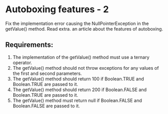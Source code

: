 # Autoboxing features - 2

Fix the implementation error causing the NullPointerException in the getValue() method.
Read extra. an article about the features of autoboxing.


## Requirements:
1. The implementation of the getValue() method must use a ternary operator.
2. The getValue() method should not throw exceptions for any values of the first and second parameters.
3. The getValue() method should return 100 if Boolean.TRUE and Boolean.TRUE are passed to it.
4. The getValue() method should return 200 if Boolean.FALSE and Boolean.TRUE are passed to it.
5. The getValue() method must return null if Boolean.FALSE and Boolean.FALSE are passed to it.